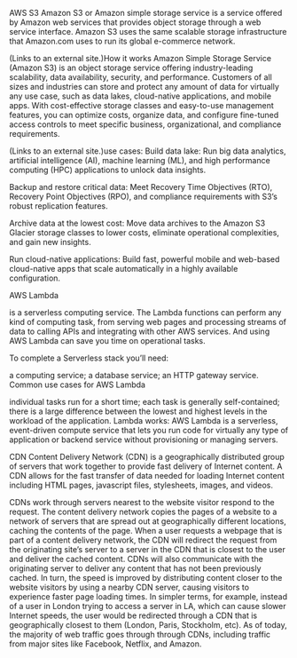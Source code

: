AWS S3
Amazon S3 or Amazon simple storage service is a service offered by Amazon web services that provides object storage through a web service interface. Amazon S3 uses the same scalable storage infrastructure that Amazon.com uses to run its global e-commerce network.

 (Links to an external site.)How it works
Amazon Simple Storage Service (Amazon S3) is an object storage service offering industry-leading scalability, data availability, security, and performance. Customers of all sizes and industries can store and protect any amount of data for virtually any use case, such as data lakes, cloud-native applications, and mobile apps. With cost-effective storage classes and easy-to-use management features, you can optimize costs, organize data, and configure fine-tuned access controls to meet specific business, organizational, and compliance requirements.

 (Links to an external site.)use cases:
Build data lake: Run big data analytics, artificial intelligence (AI), machine learning (ML), and high performance computing (HPC) applications to unlock data insights.

Backup and restore critical data: Meet Recovery Time Objectives (RTO), Recovery Point Objectives (RPO), and compliance requirements with S3’s robust replication features.

Archive data at the lowest cost: Move data archives to the Amazon S3 Glacier storage classes to lower costs, eliminate operational complexities, and gain new insights.

Run cloud-native applications: Build fast, powerful mobile and web-based cloud-native apps that scale automatically in a highly available configuration.

AWS Lambda

is a serverless computing service. The Lambda functions can perform any kind of computing task, from serving web pages and processing streams of data to calling APIs and integrating with other AWS services. And using AWS Lambda can save you time on operational tasks.

To complete a Serverless stack you’ll need:

a computing service;
a database service;
an HTTP gateway service.
Common use cases for AWS Lambda

individual tasks run for a short time;
each task is generally self-contained;
there is a large difference between the lowest and highest levels in the workload of the application.
Lambda works: AWS Lambda is a serverless, event-driven compute service that lets you run code for virtually any type of application or backend service without provisioning or managing servers.

CDN
Content Delivery Network (CDN) is a geographically distributed group of servers that work together to provide fast delivery of Internet content. A CDN allows for the fast transfer of data needed for loading Internet content including HTML pages, javascript files, stylesheets, images, and videos.

CDNs work through servers nearest to the website visitor respond to the request. The content delivery network copies the pages of a website to a network of servers that are spread out at geographically different locations, caching the contents of the page. When a user requests a webpage that is part of a content delivery network, the CDN will redirect the request from the originating site’s server to a server in the CDN that is closest to the user and deliver the cached content. CDNs will also communicate with the originating server to deliver any content that has not been previously cached. In turn, the speed is improved by distributing content closer to the website visitors by using a nearby CDN server, causing visitors to experience faster page loading times. In simpler terms, for example, instead of a user in London trying to access a server in LA, which can cause slower Internet speeds, the user would be redirected through a CDN that is geographically closest to them (London, Paris, Stockholm, etc). As of today, the majority of web traffic goes through through CDNs, including traffic from major sites like Facebook, Netflix, and Amazon.


